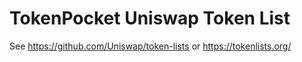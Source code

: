 # TokenPocket Uniswap Token List

See https://github.com/Uniswap/token-lists or https://tokenlists.org/

